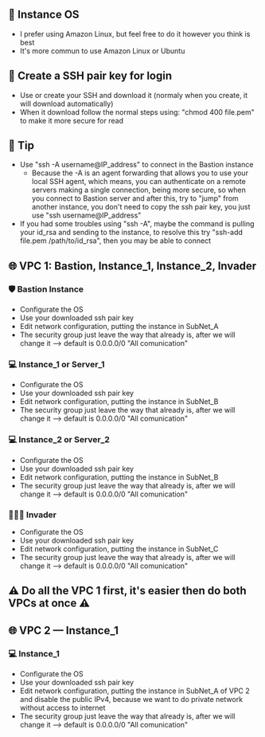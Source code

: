 ## 🐧 Instance OS
- I prefer using Amazon Linux, but feel free to do it however you think is best
- It's more commun to use Amazon Linux or Ubuntu

## 🔑 Create a SSH pair key for login
- Use or create your SSH and download it (normaly when you create, it will download automatically)
- When it download follow the normal steps using: "chmod 400 file.pem" to make it more secure for read

## 🍬 Tip
- Use "ssh -A username@IP_address" to connect in the Bastion instance
    - Because the -A is an agent forwarding that allows you to use your local SSH agent, which means, you can authenticate on a remote servers making a single connection, being more secure, so when you connect to Bastion server and after this, try to  "jump" from another instance, you don't need to copy the ssh pair key, you just use "ssh username@IP_address"
- If you had some troubles using "ssh -A", maybe the command is pulling your id_rsa and sending to the instance, to resolve this
  try "ssh-add file.pem /path/to/id_rsa", then you may be able to connect
  
## 🌐 VPC 1: Bastion, Instance_1, Instance_2, Invader

### 🛡️ Bastion Instance
- Configurate the OS
- Use your downloaded ssh pair key
- Edit network configuration, putting the instance in SubNet_A
- The security group just leave the way that already is, after we will change it --> default is 0.0.0.0/0 "All comunication"

### 💻 Instance_1 or Server_1
- Configurate the OS
- Use your downloaded ssh pair key
- Edit network configuration, putting the instance in SubNet_B
- The security group just leave the way that already is, after we will change it --> default is 0.0.0.0/0 "All comunication"

### 💻 Instance_2 or Server_2
- Configurate the OS
- Use your downloaded ssh pair key
- Edit network configuration, putting the instance in SubNet_B
- The security group just leave the way that already is, after we will change it --> default is 0.0.0.0/0 "All comunication"

### 👨🏻‍💻 Invader
- Configurate the OS
- Use your downloaded ssh pair key
- Edit network configuration, putting the instance in SubNet_C
- The security group just leave the way that already is, after we will change it --> default is 0.0.0.0/0 "All comunication"

## ⚠️ Do all the VPC 1 first, it's easier then do both VPCs at once ⚠️

## 🌐 VPC 2 — Instance_1

### 💻 Instance_1
- Configurate the OS
- Use your downloaded ssh pair key
- Edit network configuration, putting the instance in SubNet_A of VPC 2 and disable the public IPv4, because we want to do private network without access to internet
- The security group just leave the way that already is, after we will change it --> default is 0.0.0.0/0 "All comunication"


